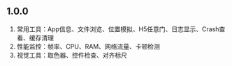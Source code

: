 ## 1.0.0

1. 常用工具：App信息、文件浏览、位置模拟、H5任意门、日志显示、Crash查看、缓存清理
2. 性能监控：帧率、CPU、RAM、网络流量、卡顿检测
3. 视觉工具：取色器、控件检查、对齐标尺

